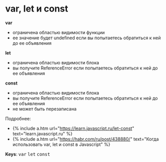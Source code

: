 # var, let и const

**var**

- ограничена областью видимости функции
- ее значение будет undefined если вы попытаетесь обратиться к ней до ее объявления

**let**

- ограничена областью видимости блока
- вы получите ReferenceError если попытаетесь обратиться к ней до ее объявления

**const**

- ограничена областью видимости блока
- вы получите ReferenceError если попытаетесь обратиться к ней до ее объявления
- не может быть перезаписана

Подробнее:

- {% include a.htm url="https://learn.javascript.ru/let-const" text="learn.javascript.ru" %}
- {% include a.htm url="https://habr.com/ru/post/438880/" text="Когда использовать var, let и const в Javascript" %}


**Keys**: <kbd>var</kbd> <kbd>let</kbd> <kbd>const</kbd>
